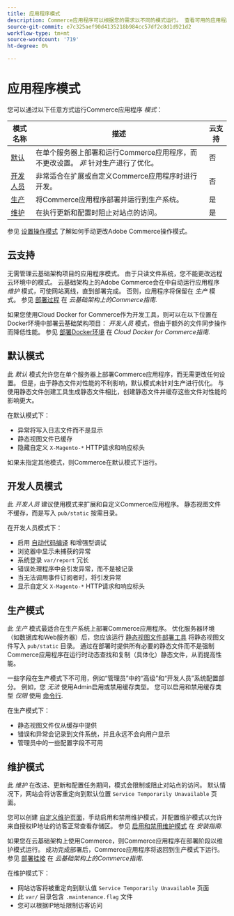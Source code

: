 ```yaml
---
title: 应用程序模式
description: Commerce应用程序可以根据您的需求以不同的模式运行。 查看可用的应用程序模式的详细列表。
source-git-commit: e7c325aef90d4135218b984cc57df2c8d1d921d2
workflow-type: tm+mt
source-wordcount: '719'
ht-degree: 0%

---
```



# 应用程序模式

您可以通过以下任意方式运行Commerce应用程序 _模式_：

| 模式名称 | 描述 | 云支持 |
| ------------------------ | ------------------- | ------------- |
| [默认](#default-mode) | 在单个服务器上部署和运行Commerce应用程序，而不更改设置。 _非_ 针对生产进行了优化。 | 否 |
| [开发人员](#developer-mode) | 非常适合在扩展或自定义Commerce应用程序时进行开发。 | 否 |
| [生产](#production-mode) | 将Commerce应用程序部署并运行到生产系统。 | 是 |
| [维护](#maintenance-mode) | 在执行更新和配置时阻止对站点的访问。 | 是 |

参见 [设置操作模式](../cli/set-mode.md) 了解如何手动更改Adobe Commerce操作模式。

## 云支持

无需管理云基础架构项目的应用程序模式。 由于只读文件系统，您不能更改远程云环境中的模式。 云基础架构上的Adobe Commerce会在中自动运行应用程序 _维护_ 模式，可使网站离线，直到部署完成。 否则，应用程序将保留在 _生产_ 模式。 参见 [部署过程](https://experienceleague.adobe.com/docs/commerce-cloud-service/user-guide/develop/deploy/process.html#deploy-phase) 在 _云基础架构上的Commerce指南_.

如果您使用Cloud Docker for Commerce作为开发工具，则可以在以下位置在Docker环境中部署云基础架构项目： _开发人员_ 模式，但由于额外的文件同步操作而降低性能。 参见 [部署Docker环境](https://developer.adobe.com/commerce/cloud-tools/docker/deploy/#launch-mode) 在 _Cloud Docker for Commerce指南_.

## 默认模式

此 _默认_ 模式允许您在单个服务器上部署Commerce应用程序，而无需更改任何设置。 但是，由于静态文件对性能的不利影响，默认模式未针对生产进行优化。 与使用静态文件创建工具生成静态文件相比，创建静态文件并缓存这些文件对性能的影响更大。

在默认模式下：

- 异常将写入日志文件而不是显示
- 静态视图文件已缓存
- 隐藏自定义 `X-Magento-*` HTTP请求和响应标头

如果未指定其他模式，则Commerce在默认模式下运行。

## 开发人员模式

此 _开发人员_ 建议使用模式来扩展和自定义Commerce应用程序。 静态视图文件不缓存，而是写入 `pub/static` 按需目录。

在开发人员模式下：

- 启用 [自动代码编译](../cli/code-compiler.md) 和增强型调试
- 浏览器中显示未捕获的异常
- 系统登录 `var/report` 冗长
- 错误处理程序中会引发异常，而不是被记录
- 当无法调用事件订阅者时，将引发异常
- 显示自定义 `X-Magento-*` HTTP请求和响应标头

## 生产模式

此 _生产_ 模式最适合在生产系统上部署Commerce应用程序。 优化服务器环境（如数据库和Web服务器）后，您应该运行 [静态视图文件部署工具](../cli/static-view-file-deployment.md) 将静态视图文件写入 `pub/static` 目录。 通过在部署时提供所有必要的静态文件而不是强制Commerce应用程序在运行时动态查找和复制（具体化）静态文件，从而提高性能。

一些字段在生产模式下不可用，例如“管理员”中的“高级”和“开发人员”系统配置部分。 例如，您 _无法_ 使用Admin启用或禁用缓存类型。 您可以启用和禁用缓存类型 _仅限_ 使用 [命令行](../cli/manage-cache.md#config-cli-subcommands-cache-en).

在生产模式下：

- 静态视图文件仅从缓存中提供
- 错误和异常会记录到文件系统，并且永远不会向用户显示
- 管理员中的一些配置字段不可用

## 维护模式

此 _维护_ 在改进、更新和配置任务期间，模式会限制或阻止对站点的访问。 默认情况下，网站会将访客重定向到默认位置 `Service Temporarily Unavailable` 页面。

您可以创建 [自定义维护页面](../../upgrade/troubleshooting/maintenance-mode-options.md)，手动启用和禁用维护模式，并配置维护模式以允许来自授权IP地址的访客正常查看存储区。 参见 [启用和禁用维护模式](../../installation/tutorials/maintenance-mode.md) 在 _安装指南_.

如果您在云基础架构上使用Commerce，则Commerce应用程序在部署阶段以维护模式运行。 成功完成部署后，Commerce应用程序将返回到生产模式下运行。 参见 [部署挂接](https://experienceleague.adobe.com/docs/commerce-cloud-service/user-guide/develop/deploy/best-practices.html#phase-5%3A-deployment-hooks) 在 _云基础架构上的Commerce指南_.

在维护模式下：

- 网站访客将被重定向到默认值 `Service Temporarily Unavailable` 页面
- 此 `var/` 目录包含 `.maintenance.flag` 文件
- 您可以根据IP地址限制访客访问
